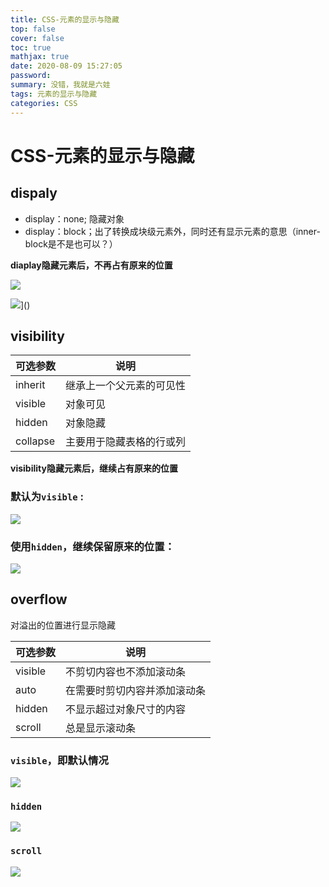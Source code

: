 ```yaml
---
title: CSS-元素的显示与隐藏
top: false
cover: false
toc: true
mathjax: true
date: 2020-08-09 15:27:05
password:
summary: 没错，我就是六娃
tags: 元素的显示与隐藏
categories: CSS
---
```


# CSS-元素的显示与隐藏

## dispaly

+ display：none; 隐藏对象
+ display：block；出了转换成块级元素外，同时还有显示元素的意思（inner-block是不是也可以？）

**diaplay隐藏元素后，不再占有原来的位置**

![](/Snipaste_2020-08-10_09-22-50.png)

![](Snipaste_2020-08-10_09-27-43.png)]()

## visibility

| 可选参数 | 说明                     |
| -------- | ------------------------ |
| inherit  | 继承上一个父元素的可见性 |
| visible  | 对象可见                 |
| hidden   | 对象隐藏                 |
| collapse | 主要用于隐藏表格的行或列 |

**visibility隐藏元素后，继续占有原来的位置**

### 默认为`visible` :

![](Snipaste_2020-08-10_09-31-02.png)

### 使用`hidden`，继续保留原来的位置：

![](/Snipaste_2020-08-10_09-32-21.png)

## overflow

对溢出的位置进行显示隐藏

| 可选参数 | 说明                         |
| -------- | ---------------------------- |
| visible  | 不剪切内容也不添加滚动条     |
| auto     | 在需要时剪切内容并添加滚动条 |
| hidden   | 不显示超过对象尺寸的内容     |
| scroll   | 总是显示滚动条               |

### `visible`，即默认情况

![](Snipaste_2020-08-10_09-38-07.png)

### `hidden`

![](Snipaste_2020-08-10_09-40-51.png)

### `scroll`

![](Snipaste_2020-08-10_09-48-21.png)
